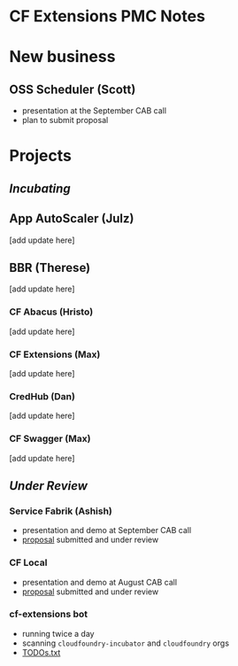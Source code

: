 # CF Extensions PMC Notes

# New business

## OSS Scheduler (Scott)
- presentation at the September CAB call
- plan to submit proposal

# Projects

## _Incubating_

## App AutoScaler (Julz)

[add update here]

## BBR (Therese)

[add update here]

### CF Abacus (Hristo)

[add update here]

### CF Extensions (Max)

[add update here]

### CredHub (Dan)

[add update here]

### CF Swagger (Max)

[add update here]

## _Under Review_

### Service Fabrik (Ashish)
- presentation and demo at September CAB call
- [proposal](https://docs.google.com/document/d/1LiYxLkHoAThLXQp08Wvrit8kg07J1GdsbIkid6X145I) submitted and under review

### CF Local
- presentation and demo at August CAB call
- [proposal](https://docs.google.com/document/d/17wHhfEfScyIvv2q3Lq74ycXacad3XMPWqzeCGeM_FWM) submitted and under review

### cf-extensions bot

- running twice a day
- scanning `cloudfoundry-incubator` and `cloudfoundry` orgs
- [TODOs.txt](https://github.com/cloudfoundry-incubator/cf-extensions/blob/master/TODO.txt)
